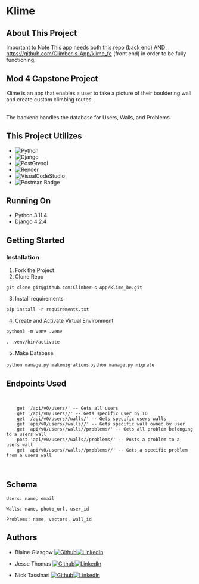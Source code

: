 # Klime 

## About This Project
Important to Note 
This app needs both this repo (back end) AND https://github.com/Climber-s-App/klime_fe (front end) in order to be fully functioning. 

## Mod 4 Capstone Project 
Klime is an app that enables a user to take a picture of their bouldering wall and create custom climbing routes. 

<br> The backend handles the database for Users, Walls, and Problems

## This Project Utilizes 

* ![Python](https://img.shields.io/badge/Python-blue)
* ![Django](https://img.shields.io/badge/Django-red)
* ![PostGresql](https://img.shields.io/badge/PostGresql-purple)
* ![Render](https://img.shields.io/badge/Render-blue)
* ![VisualCodeStudio](https://img.shields.io/badge/VSCode-pink)
* ![Postman Badge](https://img.shields.io/badge/Postman-FF6C37?logo=postman&logoColor=fff&style=for-the-badge)

## Running On
- Python 3.11.4
- Django 4.2.4

## Getting Started 
### Installation 
1. Fork the Project
2. Clone Repo 

```git clone git@github.com:Climber-s-App/klime_be.git```

3. Install requirements 

```pip install -r requirements.txt```

4. Create and Activate Virtual Environment 

```python3 -m venv .venv```

```. .venv/bin/activate```

5. Make Database 

```python manage.py makemigrations```
```python manage.py migrate```

## Endpoints Used 
<div style="overflow: auto; height: 200px;">
  <pre>
    <code>
    get '/api/v0/users/' -- Gets all users
    get '/api/v0/users/<int:user_id>/' -- Gets specific user by ID
    get '/api/v0/users/<int:user_id>/walls/' -- Gets specific users walls 
    get 'api/v0/users/<int:user_id>/walls/<int:wall_id>/' -- Gets specific wall owned by user 
    get 'api/v0/users/<int:user_id>/walls/<int:wall_id>/problems/' -- Gets all problem belonging to a users wall
    post 'api/v0/users/<int:user_id>/walls/<int:wall_id>/problems/' -- Posts a problem to a users wall
    get 'api/v0/users/<int:user_id>/walls/<int:wall_id>/problems/<int:problem_id>/' -- Gets a specific problem from a users wall
    </code>
  </pre>
</div>

## Schema 

```Users: name, email```

```Walls: name, photo_url, user_id```

```Problems: name, vectors, wall_id```

## Authors 
- Blaine Glasgow [![Github](https://img.shields.io/badge/GitHub-100000?style=for-the-badge&logo=github&logoColor=white)](https://github.com/GlowMunch)[![LinkedIn](https://img.shields.io/badge/LinkedIn-0077B5?style=for-the-badge&logo=linkedin&logoColor=white)](https://www.linkedin.com/in/blaine-glasgow-134a9017a/)

- Jesse Thomas [![Github](https://img.shields.io/badge/GitHub-100000?style=for-the-badge&logo=github&logoColor=white)](https://www.linkedin.com/in/jesse-g-thomas/)[![LinkedIn](https://img.shields.io/badge/LinkedIn-0077B5?style=for-the-badge&logo=linkedin&logoColor=white)](https://github.com/jgthomas-12)

- Nick Tassinari [![Github](https://img.shields.io/badge/GitHub-100000?style=for-the-badge&logo=github&logoColor=white)](https://github.com/NickTassinari)[![LinkedIn](https://img.shields.io/badge/LinkedIn-0077B5?style=for-the-badge&logo=linkedin&logoColor=white)](https://www.linkedin.com/in/tassinarinicholas/)
